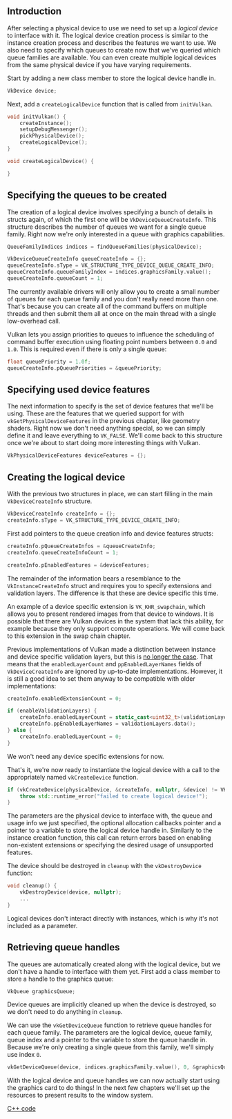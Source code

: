 ## Introduction

After selecting a physical device to use we need to set up a *logical device* to
interface with it. The logical device creation process is similar to the
instance creation process and describes the features we want to use. We also
need to specify which queues to create now that we've queried which queue
families are available. You can even create multiple logical devices from the
same physical device if you have varying requirements.

Start by adding a new class member to store the logical device handle in.

```c++
VkDevice device;
```

Next, add a `createLogicalDevice` function that is called from `initVulkan`.

```c++
void initVulkan() {
    createInstance();
    setupDebugMessenger();
    pickPhysicalDevice();
    createLogicalDevice();
}

void createLogicalDevice() {

}
```

## Specifying the queues to be created

The creation of a logical device involves specifying a bunch of details in
structs again, of which the first one will be `VkDeviceQueueCreateInfo`. This
structure describes the number of queues we want for a single queue family.
Right now we're only interested in a queue with graphics capabilities.

```c++
QueueFamilyIndices indices = findQueueFamilies(physicalDevice);

VkDeviceQueueCreateInfo queueCreateInfo = {};
queueCreateInfo.sType = VK_STRUCTURE_TYPE_DEVICE_QUEUE_CREATE_INFO;
queueCreateInfo.queueFamilyIndex = indices.graphicsFamily.value();
queueCreateInfo.queueCount = 1;
```

The currently available drivers will only allow you to create a small number of
queues for each queue family and you don't really need more than one. That's
because you can create all of the command buffers on multiple threads and then
submit them all at once on the main thread with a single low-overhead call.

Vulkan lets you assign priorities to queues to influence the scheduling of
command buffer execution using floating point numbers between `0.0` and `1.0`.
This is required even if there is only a single queue:

```c++
float queuePriority = 1.0f;
queueCreateInfo.pQueuePriorities = &queuePriority;
```

## Specifying used device features

The next information to specify is the set of device features that we'll be
using. These are the features that we queried support for with
`vkGetPhysicalDeviceFeatures` in the previous chapter, like geometry shaders.
Right now we don't need anything special, so we can simply define it and leave
everything to `VK_FALSE`. We'll come back to this structure once we're about to
start doing more interesting things with Vulkan.

```c++
VkPhysicalDeviceFeatures deviceFeatures = {};
```

## Creating the logical device

With the previous two structures in place, we can start filling in the main
`VkDeviceCreateInfo` structure.

```c++
VkDeviceCreateInfo createInfo = {};
createInfo.sType = VK_STRUCTURE_TYPE_DEVICE_CREATE_INFO;
```

First add pointers to the queue creation info and device features structs:

```c++
createInfo.pQueueCreateInfos = &queueCreateInfo;
createInfo.queueCreateInfoCount = 1;

createInfo.pEnabledFeatures = &deviceFeatures;
```

The remainder of the information bears a resemblance to the
`VkInstanceCreateInfo` struct and requires you to specify extensions and
validation layers. The difference is that these are device specific this time.

An example of a device specific extension is `VK_KHR_swapchain`, which allows
you to present rendered images from that device to windows. It is possible that
there are Vulkan devices in the system that lack this ability, for example
because they only support compute operations. We will come back to this
extension in the swap chain chapter.

Previous implementations of Vulkan made a distinction between instance and device specific validation layers, but this is [no longer the case](https://www.khronos.org/registry/vulkan/specs/1.1-extensions/html/vkspec.html#extendingvulkan-layers-devicelayerdeprecation). That means that the `enabledLayerCount` and `ppEnabledLayerNames` fields of `VkDeviceCreateInfo` are ignored by up-to-date implementations. However, it is still a good idea to set them anyway to be compatible with older implementations:

```c++
createInfo.enabledExtensionCount = 0;

if (enableValidationLayers) {
    createInfo.enabledLayerCount = static_cast<uint32_t>(validationLayers.size());
    createInfo.ppEnabledLayerNames = validationLayers.data();
} else {
    createInfo.enabledLayerCount = 0;
}
```

We won't need any device specific extensions for now.

That's it, we're now ready to instantiate the logical device with a call to the
appropriately named `vkCreateDevice` function.

```c++
if (vkCreateDevice(physicalDevice, &createInfo, nullptr, &device) != VK_SUCCESS) {
    throw std::runtime_error("failed to create logical device!");
}
```

The parameters are the physical device to interface with, the queue and usage
info we just specified, the optional allocation callbacks pointer and a pointer
to a variable to store the logical device handle in. Similarly to the instance
creation function, this call can return errors based on enabling non-existent
extensions or specifying the desired usage of unsupported features.

The device should be destroyed in `cleanup` with the `vkDestroyDevice` function:

```c++
void cleanup() {
    vkDestroyDevice(device, nullptr);
    ...
}
```

Logical devices don't interact directly with instances, which is why it's not
included as a parameter.

## Retrieving queue handles

The queues are automatically created along with the logical device, but we don't
have a handle to interface with them yet. First add a class member to store a
handle to the graphics queue:

```c++
VkQueue graphicsQueue;
```

Device queues are implicitly cleaned up when the device is destroyed, so we
don't need to do anything in `cleanup`.

We can use the `vkGetDeviceQueue` function to retrieve queue handles for each
queue family. The parameters are the logical device, queue family, queue index
and a pointer to the variable to store the queue handle in. Because we're only
creating a single queue from this family, we'll simply use index `0`.

```c++
vkGetDeviceQueue(device, indices.graphicsFamily.value(), 0, &graphicsQueue);
```

With the logical device and queue handles we can now actually start using the
graphics card to do things! In the next few chapters we'll set up the resources
to present results to the window system.

[C++ code](/code/04_logical_device.cpp)
